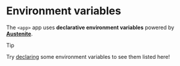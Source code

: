 # Environment variables

The `<app>` app uses **declarative environment variables** powered by
**[Austenite]**.

[austenite]: https://github.com/ezzatron/austenite

> [!TIP]
> Try [declaring] some environment variables to see them listed here!

[declaring]: https://github.com/ezzatron/austenite#declarations
